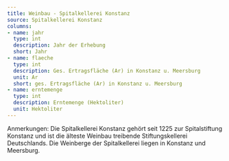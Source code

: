 ```yaml
---
title: Weinbau - Spitalkellerei Konstanz
source: Spitalkellerei Konstanz
columns:
- name: jahr
  type: int
  description: Jahr der Erhebung
  short: Jahr
- name: flaeche
  type: int
  description: Ges. Ertragsfläche (Ar) in Konstanz u. Meersburg
  unit: Ar
  short: ges. Ertragsfläche (Ar) in Konstanz u. Meersburg
- name: erntemenge
  type: int
  description: Erntemenge (Hektoliter)
  unit: Hektoliter
---
```

Anmerkungen: Die Spitalkellerei Konstanz gehört seit 1225 zur Spitalstiftung Konstanz und ist die älteste Weinbau treibende Stiftungskellerei Deutschlands. Die Weinberge der Spitalkellerei liegen in Konstanz und Meersburg.
